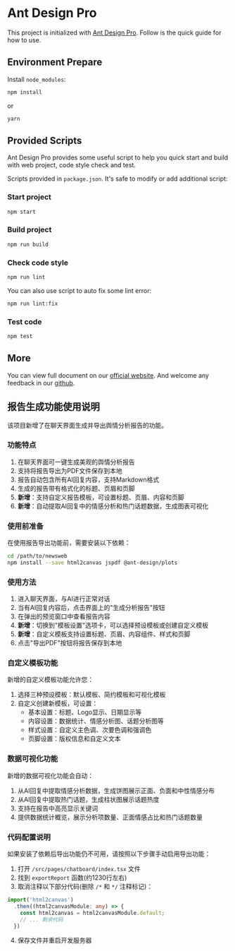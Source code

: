 # Ant Design Pro

This project is initialized with [Ant Design Pro](https://pro.ant.design). Follow is the quick guide for how to use.

## Environment Prepare

Install `node_modules`:

```bash
npm install
```

or

```bash
yarn
```

## Provided Scripts

Ant Design Pro provides some useful script to help you quick start and build with web project, code style check and test.

Scripts provided in `package.json`. It's safe to modify or add additional script:

### Start project

```bash
npm start
```

### Build project

```bash
npm run build
```

### Check code style

```bash
npm run lint
```

You can also use script to auto fix some lint error:

```bash
npm run lint:fix
```

### Test code

```bash
npm test
```

## More

You can view full document on our [official website](https://pro.ant.design). And welcome any feedback in our [github](https://github.com/ant-design/ant-design-pro).

## 报告生成功能使用说明

该项目新增了在聊天界面生成并导出舆情分析报告的功能。

### 功能特点

1. 在聊天界面可一键生成美观的舆情分析报告
2. 支持将报告导出为PDF文件保存到本地
3. 报告自动包含所有AI回复内容，支持Markdown格式
4. 生成的报告带有格式化的标题、页眉和页脚
5. **新增**：支持自定义报告模板，可设置标题、页眉、内容和页脚
6. **新增**：自动提取AI回复中的情感分析和热门话题数据，生成图表可视化

### 使用前准备

在使用报告导出功能前，需要安装以下依赖：

```bash
cd /path/to/newsweb
npm install --save html2canvas jspdf @ant-design/plots
```

### 使用方法

1. 进入聊天界面，与AI进行正常对话
2. 当有AI回复内容后，点击界面上的"生成分析报告"按钮
3. 在弹出的预览窗口中查看报告内容
4. **新增**：切换到"模板设置"选项卡，可以选择预设模板或创建自定义模板
5. **新增**：自定义模板支持设置标题、页眉、内容组件、样式和页脚
6. 点击"导出PDF"按钮将报告保存到本地

### 自定义模板功能

新增的自定义模板功能允许您：

1. 选择三种预设模板：默认模板、简约模板和可视化模板
2. 自定义创建新模板，可设置：
   - 基本设置：标题、Logo显示、日期显示等
   - 内容设置：数据统计、情感分析图、话题分析图等
   - 样式设置：自定义主色调、次要色调和强调色
   - 页脚设置：版权信息和自定义文本

### 数据可视化功能

新增的数据可视化功能会自动：

1. 从AI回复中提取情感分析数据，生成饼图展示正面、负面和中性情感分布
2. 从AI回复中提取热门话题，生成柱状图展示话题热度
3. 支持在报告中高亮显示关键词
4. 提供数据统计概览，展示分析项数量、正面情感占比和热门话题数量

### 代码配置说明

如果安装了依赖后导出功能仍不可用，请按照以下步骤手动启用导出功能：

1. 打开 `/src/pages/chatboard/index.tsx` 文件
2. 找到 `exportReport` 函数(约1230行左右)
3. 取消注释以下部分代码(删除 `/*` 和 `*/` 注释标记)：

```typescript
import('html2canvas')
  .then((html2canvasModule: any) => {
    const html2canvas = html2canvasModule.default;
    // ... 剩余代码
  })
```

4. 保存文件并重启开发服务器
